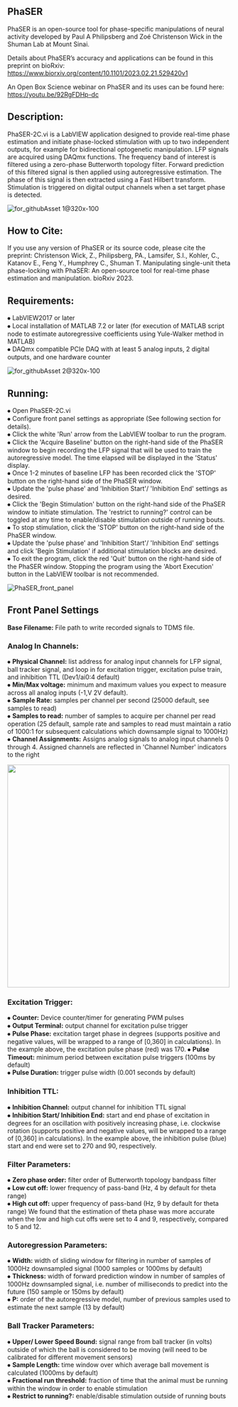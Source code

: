 ## PhaSER  
PhaSER is an open-source tool for phase-specific manipulations of neural activity developed by Paul A Philipsberg and Zoé Christenson Wick in the Shuman Lab at Mount Sinai.

Details about PhaSER’s accuracy and applications can be found in this preprint on bioRxiv: https://www.biorxiv.org/content/10.1101/2023.02.21.529420v1

An Open Box Science webinar on PhaSER and its uses can be found here: https://youtu.be/92RgFDHp-dc

## Description:  
PhaSER-2C.vi is a LabVIEW application designed to provide real-time phase estimation and initiate phase-locked stimulation with up to two independent outputs, for example for bidirectional optogenetic manipulation. LFP signals are acquired using DAQmx functions. The frequency band of interest is filtered using a zero-phase Butterworth topology filter. Forward prediction of this filtered signal is then applied using autoregressive estimation. The phase of this signal is then extracted using a Fast Hilbert transform. Stimulation is triggered on digital output channels when a set target phase is detected.

![for_githubAsset 1@320x-100](https://user-images.githubusercontent.com/108362860/220750030-89389a39-4b74-4efe-aaec-76c8c02f96fc.jpg)

## How to Cite:
If you use any version of PhaSER or its source code, please cite the preprint:
Christenson Wick, Z., Philipsberg, PA., Lamsifer, S.I., Kohler, C., Katanov E., Feng Y., Humphrey C., Shuman T. Manipulating single-unit theta phase-locking with PhaSER: An open-source tool for real-time phase estimation and manipulation.  bioRxiv 2023. 

## Requirements:
⦁	LabVIEW2017 or later  
⦁	Local installation of MATLAB 7.2 or later (for execution of MATLAB script node to estimate autoregressive coefficients using Yule-Walker method in MATLAB)  
⦁	DAQmx compatible PCIe DAQ with at least 5 analog inputs, 2 digital outputs, and one hardware counter  

![for_githubAsset 2@320x-100](https://user-images.githubusercontent.com/108362860/220750155-97bd5204-39fa-479b-b4c6-0ce2409bd566.jpg)

## Running:  
⦁	Open PhaSER-2C.vi  
⦁	Configure front panel settings as appropriate (See following section for details).  
⦁	Click the white 'Run' arrow from the LabVIEW toolbar to run the program.  
⦁	Click the 'Acquire Baseline' button on the right-hand side of the PhaSER window to begin recording the LFP signal that will be used to train the autoregressive model. The time elapsed will be displayed in the 'Status' display.  
⦁	Once 1-2 minutes of baseline LFP has been recorded click the 'STOP' button on the right-hand side of the PhaSER window.  
⦁	Update the 'pulse phase' and 'Inhibition Start'/ 'Inhibition End' settings as desired.  
⦁	Click the 'Begin Stimulation' button on the right-hand side of the PhaSER window to initiate stimulation. The 'restrict to running?' control can be toggled at any time to enable/disable stimulation outside of running bouts.  
⦁	To stop stimulation, click the 'STOP' button on the right-hand side of the PhaSER window.  
⦁	Update the 'pulse phase' and 'Inhibition Start'/ 'Inhibition End' settings and click 'Begin Stimulation' if additional stimulation blocks are desired.  
⦁	To exit the program, click the red 'Quit' button on the right-hand side of the PhaSER window. Stopping the program using the 'Abort Execution' button in the LabVIEW toolbar is not recommended.  


![PhaSER_front_panel](https://user-images.githubusercontent.com/99913976/214125636-39915a42-b956-4302-8a8e-386e057889c3.jpg)

## Front Panel Settings    

**Base Filename:** File path to write recorded signals to TDMS file.  

### Analog In Channels:  
⦁	**Physical Channel:** list address for analog input channels for LFP signal, ball tracker signal, and loop in for excitation trigger, excitation pulse train, and inhibition TTL (Dev1/ai0:4 default)  
⦁	**Min/Max voltage:** minimum and maximum values you expect to measure across all analog inputs (-1,V 2V default).  
⦁	**Sample Rate:** samples per channel per second (25000 default, see samples to read)   
⦁	**Samples to read:**  number of samples to acquire per channel per read operation (25 default, sample rate and samples to read must maintain a ratio of 1000:1 for subsequent calculations which downsample signal to 1000Hz)  
⦁	**Channel Assignments:** Assigns analog signals to analog input channels 0 through 4. Assigned channels are reflected in 'Channel Number' indicators to the right  

<img src="https://user-images.githubusercontent.com/108362860/220751484-50d10a87-19a3-448d-aa28-13ea38777a9d.png" width="500">

### Excitation Trigger:  
⦁	**Counter:** Device counter/timer for generating PWM pulses  
⦁	**Output Terminal:** output channel for excitation pulse trigger  
⦁	**Pulse Phase:** excitation target phase in degrees (supports positive and negative values, will be wrapped to a range of [0,360] in calculations). In the example above, the excitation pulse phase (red) was 170.
⦁	**Pulse Timeout:** minimum period between excitation pulse triggers (100ms by default)  
⦁	**Pulse Duration:** trigger pulse width (0.001 seconds by default)  

### Inhibition TTL:  
⦁	**Inhibition Channel:** output channel for inhibition TTL signal  
⦁	**Inhibition Start/ Inhibition End:** start and end phase of excitation in degrees for an oscillation with positively increasing phase, i.e. clockwise rotation (supports positive and negative values, will be wrapped to a range of [0,360] in calculations). In the example above, the inhibition pulse (blue) start and end were set to 270 and 90, respectively.


### Filter Parameters:  
⦁	**Zero phase order:** filter order of Butterworth topology bandpass filter  
⦁	**Low cut off:** lower frequency of pass-band (Hz, 4 by default for theta range)  
⦁	**High cut off:** upper frequency of pass-band (Hz, 9 by default for theta range)
We found that the estimation of theta phase was more accurate when the low and high cut offs were set to 4 and 9, respectively, compared to 5 and 12. 

### Autoregression Parameters:  
⦁	**Width:** width of sliding window for filtering in number of samples of 1000Hz downsampled signal (1000 samples or 1000ms by default)  
⦁	**Thickness:** width of forward prediction window in number of samples of 1000Hz downsampled signal, i.e. number of milliseconds to predict into the future (150 sample or 150ms by default)  
⦁	**P:** order of the autoregressive model, number of previous samples used to estimate the next sample (13 by default)  

### Ball Tracker Parameters:    
⦁	 **Upper/ Lower Speed Bound:** signal range from ball tracker (in volts) outside of which the ball is considered to be moving (will need to be calibrated for different movement sensors)  
⦁	**Sample Length:** time window over which average ball movement is calculated (1000ms by default)  
⦁	**Fractional run threshold:** fraction of time that the animal must be running within the window in order to enable stimulation  
⦁	**Restrict to running?:** enable/disable stimulation outside of running bouts  

  




